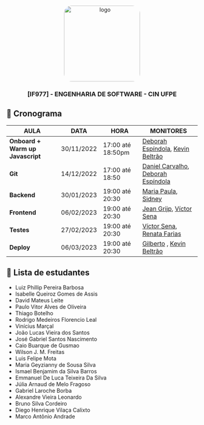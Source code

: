 <div align="center">

  <img src="https://user-images.githubusercontent.com/42525687/203692147-cb274f74-7e73-4869-b460-1dc967fb4786.png" alt="logo" width="200" height="auto" style="border-radius:20px;" />

  <h3>
    [IF977] - ENGENHARIA DE SOFTWARE - CIN UFPE
  </h3>

</div>

## :calendar: Cronograma

| AULA                             | DATA       | HORA              | MONITORES                                                                                            |
| -------------------------------- | ---------- | ----------------- | ---------------------------------------------------------------------------------------------------- |
| **Onboard + Warm up Javascript** | 30/11/2022 | 17:00 até 18:50pm | [Deborah Espíndola](https://github.com/debespindola), [Kevin Beltrão](https://github.com/KevBeltrao) |
| **Git**                          | 14/12/2022 | 17:00 até 18:50   | [Daniel Carvalho](https://github.com/ddevdan), [Deborah Espíndola](https://github.com/debespindola)  |
| **Backend**                      | 30/01/2023 | 19:00 até 20:30   | [Maria Paula](https://github.com/PaulaPerazzo), [Sidney](https://github.com/silvercent011)           |
| **Frontend**                     | 06/02/2023 | 19:00 até 20:30   | [Jean Grijp](https://github.com/JeanGrijp), [Víctor Sena](https://github.com/vsla)                   |
| **Testes**                       | 27/02/2023 | 19:00 até 20:30   | [Víctor Sena](https://github.com/vsla), [Renata Farias](https://github.com/xReee)                    |
| **Deploy**                       | 06/03/2023 | 19:00 até 20:30   | [Gilberto](https://github.com/gilbertomoj) , [Kevin Beltrão](https://github.com/KevBeltrao)          |

## :fairy: Lista de estudantes

- Luiz Phillip Pereira Barbosa
- Isabelle Queiroz Gomes de Assis
- David Mateus Leite
- Paulo Vitor Alves de Oliveira
- Thiago Botelho
- Rodrigo Medeiros Florencio Leal
- Vinícius Marçal
- João Lucas Vieira dos Santos
- José Gabriel Santos Nascimento
- Caio Buarque de Gusmao
- Wilson J. M. Freitas
- Luis Felipe Mota
- Maria Geyzianny de Sousa Silva
- Ismael Benjamim da Silva Barros
- Emmanuel De Luca Teixeira Da Silva
- Júlia Arnaud de Melo Fragoso
- Gabriel Laroche Borba
- Alexandre Vieira Leonardo
- Bruno Silva Cordeiro
- Diego Henrique Vilaça Calixto
- Marco Antônio Andrade 

